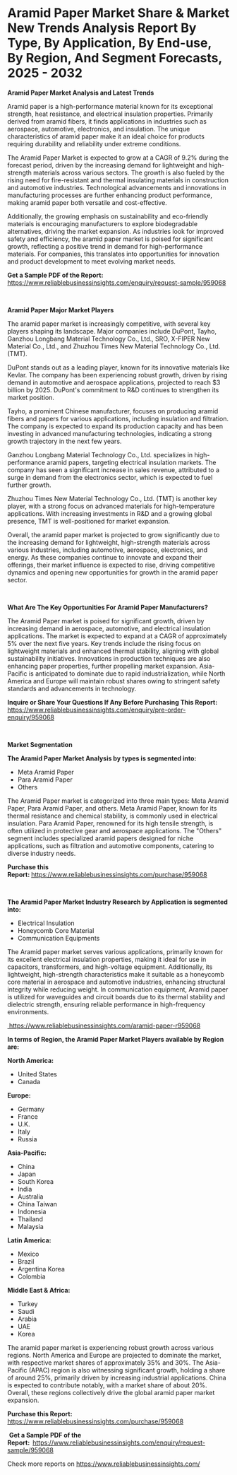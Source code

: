 <p><h1>Aramid Paper Market Share & Market New Trends Analysis Report By Type, By Application, By End-use, By Region, And Segment Forecasts, 2025 - 2032</h1></p><p><strong>Aramid Paper Market Analysis and Latest Trends</strong></p>
<p><p>Aramid paper is a high-performance material known for its exceptional strength, heat resistance, and electrical insulation properties. Primarily derived from aramid fibers, it finds applications in industries such as aerospace, automotive, electronics, and insulation. The unique characteristics of aramid paper make it an ideal choice for products requiring durability and reliability under extreme conditions.</p><p>The Aramid Paper Market is expected to grow at a CAGR of 9.2% during the forecast period, driven by the increasing demand for lightweight and high-strength materials across various sectors. The growth is also fueled by the rising need for fire-resistant and thermal insulating materials in construction and automotive industries. Technological advancements and innovations in manufacturing processes are further enhancing product performance, making aramid paper both versatile and cost-effective.</p><p>Additionally, the growing emphasis on sustainability and eco-friendly materials is encouraging manufacturers to explore biodegradable alternatives, driving the market expansion. As industries look for improved safety and efficiency, the aramid paper market is poised for significant growth, reflecting a positive trend in demand for high-performance materials. For companies, this translates into opportunities for innovation and product development to meet evolving market needs.</p></p>
<p><strong>Get a Sample PDF of the Report:&nbsp;</strong> <a href="https://www.reliablebusinessinsights.com/enquiry/request-sample/959068?utm_campaign=3050&utm_medium=2&utm_source=Github&utm_content=ia&utm_term=02042025&utm_id=aramid-paper">https://www.reliablebusinessinsights.com/enquiry/request-sample/959068</a></p>
<p>&nbsp;</p>
<p><strong>Aramid Paper Major Market Players</strong></p>
<p><p>The aramid paper market is increasingly competitive, with several key players shaping its landscape. Major companies include DuPont, Tayho, Ganzhou Longbang Material Technology Co., Ltd., SRO, X-FIPER New Material Co., Ltd., and Zhuzhou Times New Material Technology Co., Ltd. (TMT).</p><p>DuPont stands out as a leading player, known for its innovative materials like Kevlar. The company has been experiencing robust growth, driven by rising demand in automotive and aerospace applications, projected to reach $3 billion by 2025. DuPont's commitment to R&D continues to strengthen its market position.</p><p>Tayho, a prominent Chinese manufacturer, focuses on producing aramid fibers and papers for various applications, including insulation and filtration. The company is expected to expand its production capacity and has been investing in advanced manufacturing technologies, indicating a strong growth trajectory in the next few years.</p><p>Ganzhou Longbang Material Technology Co., Ltd. specializes in high-performance aramid papers, targeting electrical insulation markets. The company has seen a significant increase in sales revenue, attributed to a surge in demand from the electronics sector, which is expected to fuel further growth.</p><p>Zhuzhou Times New Material Technology Co., Ltd. (TMT) is another key player, with a strong focus on advanced materials for high-temperature applications. With increasing investments in R&D and a growing global presence, TMT is well-positioned for market expansion.</p><p>Overall, the aramid paper market is projected to grow significantly due to the increasing demand for lightweight, high-strength materials across various industries, including automotive, aerospace, electronics, and energy. As these companies continue to innovate and expand their offerings, their market influence is expected to rise, driving competitive dynamics and opening new opportunities for growth in the aramid paper sector.</p></p>
<p>&nbsp;</p>
<p><strong>What Are The Key Opportunities For Aramid Paper Manufacturers?</strong></p>
<p><p>The Aramid Paper market is poised for significant growth, driven by increasing demand in aerospace, automotive, and electrical insulation applications. The market is expected to expand at a CAGR of approximately 5% over the next five years. Key trends include the rising focus on lightweight materials and enhanced thermal stability, aligning with global sustainability initiatives. Innovations in production techniques are also enhancing paper properties, further propelling market expansion. Asia-Pacific is anticipated to dominate due to rapid industrialization, while North America and Europe will maintain robust shares owing to stringent safety standards and advancements in technology.</p></p>
<p><strong>Inquire or Share Your Questions If Any Before Purchasing This Report:</strong> <a href="https://www.reliablebusinessinsights.com/enquiry/pre-order-enquiry/959068?utm_campaign=3050&utm_medium=2&utm_source=Github&utm_content=ia&utm_term=02042025&utm_id=aramid-paper">https://www.reliablebusinessinsights.com/enquiry/pre-order-enquiry/959068</a></p>
<p>&nbsp;</p>
<p><strong>Market Segmentation</strong></p>
<p><strong>The Aramid Paper Market Analysis by types is segmented into:</strong></p>
<p><ul><li>Meta Aramid Paper</li><li>Para Aramid Paper</li><li>Others</li></ul></p>
<p><p>The Aramid Paper market is categorized into three main types: Meta Aramid Paper, Para Aramid Paper, and others. Meta Aramid Paper, known for its thermal resistance and chemical stability, is commonly used in electrical insulation. Para Aramid Paper, renowned for its high tensile strength, is often utilized in protective gear and aerospace applications. The "Others" segment includes specialized aramid papers designed for niche applications, such as filtration and automotive components, catering to diverse industry needs.</p></p>
<p><strong>Purchase this Report:&nbsp;</strong><a href="https://www.reliablebusinessinsights.com/purchase/959068?utm_campaign=3050&utm_medium=2&utm_source=Github&utm_content=ia&utm_term=02042025&utm_id=aramid-paper">https://www.reliablebusinessinsights.com/purchase/959068</a></p>
<p>&nbsp;</p>
<p><strong>The Aramid Paper Market Industry Research by Application is segmented into:</strong></p>
<p><ul><li>Electrical Insulation</li><li>Honeycomb Core Material</li><li>Communication Equipments</li></ul></p>
<p><p>The Aramid paper market serves various applications, primarily known for its excellent electrical insulation properties, making it ideal for use in capacitors, transformers, and high-voltage equipment. Additionally, its lightweight, high-strength characteristics make it suitable as a honeycomb core material in aerospace and automotive industries, enhancing structural integrity while reducing weight. In communication equipment, Aramid paper is utilized for waveguides and circuit boards due to its thermal stability and dielectric strength, ensuring reliable performance in high-frequency environments.</p></p>
<p><a href="https://www.reliablebusinessinsights.com/aramid-paper-r959068?utm_campaign=3050&utm_medium=2&utm_source=Github&utm_content=ia&utm_term=02042025&utm_id=aramid-paper">&nbsp;https://www.reliablebusinessinsights.com/aramid-paper-r959068</a></p>
<p><strong>In terms of Region, the Aramid Paper Market Players available by Region are:</strong></p>
<p>
    <p> <strong> North America: </strong>
        <ul>
            <li>United States</li>
            <li>Canada</li>
        </ul>
        </p> 
    <p> <strong> Europe: </strong>
        <ul>
            <li>Germany</li>
            <li>France</li>
            <li>U.K.</li>
            <li>Italy</li>
            <li>Russia</li>
        </ul>
        </p> 
    <p> <strong> Asia-Pacific: </strong>
        <ul>
            <li>China</li>
            <li>Japan</li>
            <li>South Korea</li>
            <li>India</li>
            <li>Australia</li>
            <li>China Taiwan</li>
            <li>Indonesia</li>
            <li>Thailand</li>
            <li>Malaysia</li>
        </ul>
        </p> 
    <p> <strong> Latin America: </strong>
        <ul>
            <li>Mexico</li>
            <li>Brazil</li>
            <li>Argentina Korea</li>
            <li>Colombia</li>
        </ul>
        </p> 
    <p> <strong> Middle East & Africa: </strong>
        <ul>
            <li>Turkey</li>
            <li>Saudi</li>
            <li>Arabia</li>
            <li>UAE</li>
            <li>Korea</li>
        </ul>
    </p>
    </p>
<p><p>The aramid paper market is experiencing robust growth across various regions. North America and Europe are projected to dominate the market, with respective market shares of approximately 35% and 30%. The Asia-Pacific (APAC) region is also witnessing significant growth, holding a share of around 25%, primarily driven by increasing industrial applications. China is expected to contribute notably, with a market share of about 20%. Overall, these regions collectively drive the global aramid paper market expansion.</p></p>
<p><strong>Purchase this Report: </strong><a href="https://www.reliablebusinessinsights.com/purchase/959068?utm_campaign=3050&utm_medium=2&utm_source=Github&utm_content=ia&utm_term=02042025&utm_id=aramid-paper">https://www.reliablebusinessinsights.com/purchase/959068</a></p>
<p>&nbsp;<strong>Get a Sample PDF of the Report:&nbsp;&nbsp;</strong><a href="https://www.reliablebusinessinsights.com/enquiry/request-sample/959068?utm_campaign=3050&utm_medium=2&utm_source=Github&utm_content=ia&utm_term=02042025&utm_id=aramid-paper">https://www.reliablebusinessinsights.com/enquiry/request-sample/959068</a></p>
<p><strong></strong></p>
<p>Check more reports on <a href="https://www.reliablebusinessinsights.com/?utm_campaign=3050&utm_medium=2&utm_source=Github&utm_content=ia&utm_term=02042025&utm_id=aramid-paper">https://www.reliablebusinessinsights.com/</a></p>